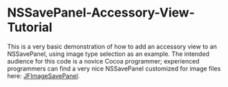 # NSSavePanel-Accessory-View-Tutorial

This is a very basic demonstration of how to add an accessory view to an NSSavePanel, using image type selection as an example. The intended audience for this code is a novice Cocoa programmer; experienced programmers can find a very nice NSSavePanel customized for image files here: [JFImageSavePanel](https://github.com/jaz303/JFImageSavePanel).
